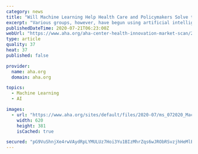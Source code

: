 ```yaml
---
category: news
title: "Will Machine Learning Help Health Care and Policymakers Solve the Pandemic?"
excerpt: "Various groups, however, have begun using artificial intelligence and machine learning to better organize and learn from this data to inform future policymaking and more accurately predict the spread of disease."
publishedDateTime: 2020-07-21T06:23:00Z
webUrl: "https://www.aha.org/aha-center-health-innovation-market-scan/2020-07-20-will-machine-learning-help-health-care-and"
type: article
quality: 37
heat: 37
published: false

provider:
  name: aha.org
  domain: aha.org

topics:
  - Machine Learning
  - AI

images:
  - url: "https://www.aha.org/sites/default/files/2020-07/ms_072020_Machine_Learning_header_620_1624749.jpg"
    width: 620
    height: 381
    isCached: true

secured: "pG9VuShnjXe4rwVAydRpLYMULUz7Hoi3Yu1BIzMhrZqs6wJRObRSvzjhHeMlE7lWPf54rDNJdL7BcWT+rt+eakv7VvXqEjtr444/7Pz7EGgqrFGZicXgxJE2pQT1Tb3RKQfcrZvebbuv3QhNfe2P1rFaHQ2T/OIvXGw+EXomQHmmxUu9gyNsoJ7lE07KlaCnbjsuujvLhpwH7yuCBkX2wMieuIBYOkiXbu4RCylkF4Iqat5XTsmr2IqZN2TYsUcvsEFnwGuqzV7x0y2omrWAb2daZg45PpWz6uPBGogNyqOWH9TwQMVqijyLSc3G7SLGLb7TS7pd7FC0QHpUpO2I+A==;32Zbl3f/KjVBVZhzxzSb9w=="
---
```


